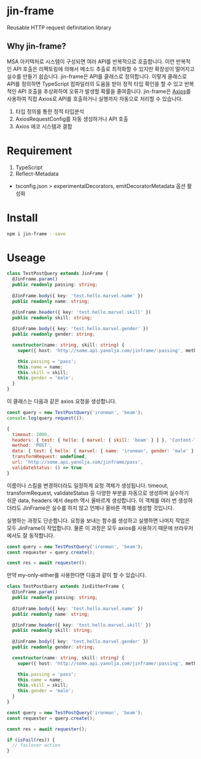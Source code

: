 # jin-frame
Reusable HTTP request definitation library

## Why jin-frame?
MSA 아키텍처로 시스템이 구성되면 여러 API를 반복적으로 호출합니다. 이런 반복적인 API 호출은 리펙토링에 의해서 메소드 추출로 최적화할 수 있지만 확장성이 떨어지고 실수를 만들기 쉽습니다. jin-frame은 API를 클래스로 정의합니다. 이렇게 클래스로 API를 정의하면 TypeScript 컴파일러의 도움을 받아 정적 타입 확인을 할 수 있고 반복적인 API 호출을 추상화하여 오류가 발생할 확률을 줄여줍니다. jin-frame은 [Axios](https://github.com/axios/axios)를 사용하여 직접 Axios로 API를 호출하거나 실행까지 자동으로 처리할 수 있습니다.

1. 타입 정의를 통한 정적 타입분석
1. AxiosRequestConfig를 자동 생성하거나 API 호출
1. Axios 에코 시스템과 결합

# Requirement
1. TypeScript
1. Reflect-Metadata
  * tsconfig.json > experimentalDecorators, emitDecoratorMetadata 옵션 활성화

# Install
```sh
npm i jin-frame --save
```

# Useage
```ts
class TestPostQuery extends JinFrame {
  @JinFrame.param()
  public readonly passing: string;
  
  @JinFrame.body({ key: 'test.hello.marvel.name' })
  public readonly name: string;

  @JinFrame.header({ key: 'test.hello.marvel.skill' })
  public readonly skill: string;
  
  @JinFrame.body({ key: 'test.hello.marvel.gender' })
  public readonly gender: string;

  constructor(name: string, skill: string) {
    super({ host: 'http://some.api.yanolja.com/jinframe/:passing', method: 'POST' });

    this.passing = 'pass';
    this.name = name;
    this.skill = skill;
    this.gender = 'male';
  }
}
```

이 클래스는 다음과 같은 axios 요청을 생성합니다.

```ts
const query = new TestPostQuery('ironman', 'beam');
console.log(query.request());
```

```js
{
  timeout: 2000,
  headers: { test: { hello: { marvel: { skill: 'beam' } } }, 'Content-Type': 'application/json' },
  method: 'POST',
  data: { test: { hello: { marvel: { name: 'ironman', gender: 'male' } } } },
  transformRequest: undefined,
  url: 'http://some.api.yanolja.com/jinframe/pass',
  validateStatus: () => true
}
```

이름이나 스킬을 변경하더라도 일정하게 요청 객체가 생성됩니다. timeout, transformRequest, validateStatus 등 다양한 부분을 자동으로 생성하며 실수하기 쉬운 data, headers 에서 depth 역시 올바르게 생성합니다. 이 객체를 여러 번 생성하더라도 JinFrame은 실수를 하지 않고 언제나 올바른 객체를 생성할 것입니다.

실행하는 과정도 단순합니다. 요청을 보내는 함수를 생성하고 실행하면 나머지 작업은 모두 JinFrame이 작업합니다. 물론 이 과정은 모두 axios를 사용하기 때문에 브라우저에서도 잘 동작합니다.

```ts
const query = new TestPostQuery('ironman', 'beam');
const requester = query.create();

const res = await requester();
```

만약 my-only-either를 사용한다면 다음과 같이 할 수 있습니다. 

```ts
class TestPostQuery extends JinEitherFrame {
  @JinFrame.param()
  public readonly passing: string;
  
  @JinFrame.body({ key: 'test.hello.marvel.name' })
  public readonly name: string;

  @JinFrame.header({ key: 'test.hello.marvel.skill' })
  public readonly skill: string;
  
  @JinFrame.body({ key: 'test.hello.marvel.gender' })
  public readonly gender: string;

  constructor(name: string, skill: string) {
    super({ host: 'http://some.api.yanolja.com/jinframe/:passing', method: 'POST' });

    this.passing = 'pass';
    this.name = name;
    this.skill = skill;
    this.gender = 'male';
  }
}

const query = new TestPostQuery('ironman', 'beam');
const requester = query.create();

const res = await requester();

if (isFail(res)) {
  // failover action
}
```

